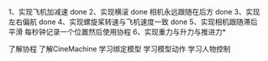 1、实现飞机加减速	done
2、实现横滚	done
相机永远跟随在后方	done
3、实现左右偏航	done
4、实现螺旋桨转速与飞机速度一致	done
5、实现相机跟随滞后平滑	每秒钟记录一个位置然后使用协程
6、实现重力与升力与推进力*

了解协程
了解CineMachine
学习绑定模型
学习模型动作
学习人物控制